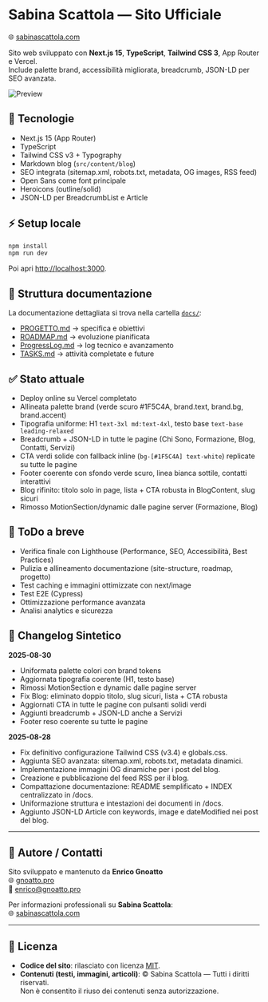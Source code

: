 # Sabina Scattola — Sito Ufficiale

🌐 [sabinascattola.com](https://sabinascattola.com)

Sito web sviluppato con **Next.js 15**, **TypeScript**, **Tailwind CSS 3**, App Router e Vercel.  
Include palette brand, accessibilità migliorata, breadcrumb, JSON-LD per SEO avanzata.

![Preview](public/og.png)


## 🚀 Tecnologie

- Next.js 15 (App Router)
- TypeScript
- Tailwind CSS v3 + Typography
- Markdown blog (`src/content/blog`)
- SEO integrata (sitemap.xml, robots.txt, metadata, OG images, RSS feed)
- Open Sans come font principale
- Heroicons (outline/solid)
- JSON-LD per BreadcrumbList e Article

## ⚡ Setup locale

```bash
npm install
npm run dev
```

Poi apri [http://localhost:3000](http://localhost:3000).

## 📂 Struttura documentazione

La documentazione dettagliata si trova nella cartella [`docs/`](./docs):

- [PROGETTO.md](./docs/PROGETTO.md) → specifica e obiettivi
- [ROADMAP.md](./docs/ROADMAP.md) → evoluzione pianificata
- [ProgressLog.md](./docs/ProgressLog.md) → log tecnico e avanzamento
- [TASKS.md](./docs/TASKS.md) → attività completate e future

## ✅ Stato attuale

- Deploy online su Vercel completato
- Allineata palette brand (verde scuro #1F5C4A, brand.text, brand.bg, brand.accent)
- Tipografia uniforme: H1 `text-3xl md:text-4xl`, testo base `text-base leading-relaxed`
- Breadcrumb + JSON-LD in tutte le pagine (Chi Sono, Formazione, Blog, Contatti, Servizi)
- CTA verdi solide con fallback inline (`bg-[#1F5C4A] text-white`) replicate su tutte le pagine
- Footer coerente con sfondo verde scuro, linea bianca sottile, contatti interattivi
- Blog rifinito: titolo solo in page, lista + CTA robusta in BlogContent, slug sicuri
- Rimosso MotionSection/dynamic dalle pagine server (Formazione, Blog)

## 📌 ToDo a breve

- Verifica finale con Lighthouse (Performance, SEO, Accessibilità, Best Practices)
- Pulizia e allineamento documentazione (site-structure, roadmap, progetto)
- Test caching e immagini ottimizzate con next/image
- Test E2E (Cypress)
- Ottimizzazione performance avanzata
- Analisi analytics e sicurezza

## 📝 Changelog Sintetico

**2025-08-30**

- Uniformata palette colori con brand tokens
- Aggiornata tipografia coerente (H1, testo base)
- Rimossi MotionSection e dynamic dalle pagine server
- Fix Blog: eliminato doppio titolo, slug sicuri, lista + CTA robusta
- Aggiornati CTA in tutte le pagine con pulsanti solidi verdi
- Aggiunti breadcrumb + JSON-LD anche a Servizi
- Footer reso coerente su tutte le pagine

**2025-08-28**

- Fix definitivo configurazione Tailwind CSS (v3.4) e globals.css.
- Aggiunta SEO avanzata: sitemap.xml, robots.txt, metadata dinamici.
- Implementazione immagini OG dinamiche per i post del blog.
- Creazione e pubblicazione del feed RSS per il blog.
- Compattazione documentazione: README semplificato + INDEX centralizzato in /docs.
- Uniformazione struttura e intestazioni dei documenti in /docs.
- Aggiunto JSON-LD Article con keywords, image e dateModified nei post del blog.

---

## 👤 Autore / Contatti

Sito sviluppato e mantenuto da **Enrico Gnoatto**  
🌐 [gnoatto.pro](https://gnoatto.pro)  
📧 [enrico@gnoatto.pro](mailto:enrico@gnoatto.pro)  

Per informazioni professionali su **Sabina Scattola**:  
🌐 [sabinascattola.com](https://sabinascattola.com)

---

## 📄 Licenza

- **Codice del sito**: rilasciato con licenza [MIT](LICENSE).  
- **Contenuti (testi, immagini, articoli)**: © Sabina Scattola — Tutti i diritti riservati.  
  Non è consentito il riuso dei contenuti senza autorizzazione.
